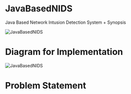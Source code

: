 # JavaBasedNIDS
Java Based Network Intusion Detection System + Synopsis



![JavaBasedNIDS](https://imgur.com/wAv3o6Z.png)
#  Diagram for Implementation


![JavaBasedNIDS](https://imgur.com/YhCELZI.png) 
#  Problem Statement
